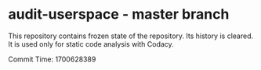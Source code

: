 # audit-userspace - master branch

This repository contains frozen state of the repository.
Its history is cleared. It is used only for static code
analysis with Codacy.

Commit Time: 1700628389